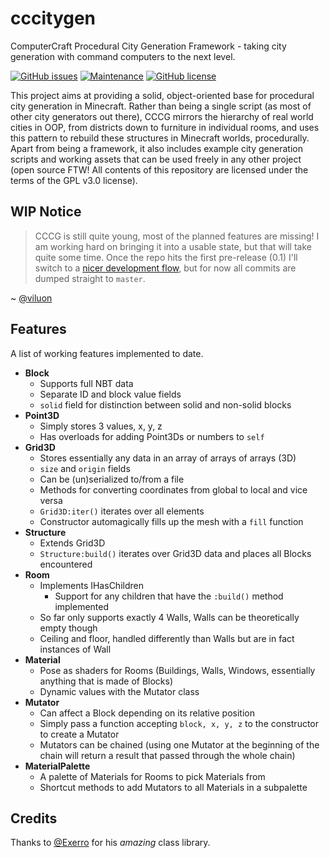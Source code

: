 
# cccitygen
ComputerCraft Procedural City Generation Framework - taking city generation with command computers to the next level.

[![GitHub issues](https://img.shields.io/github/issues/viluon/cccitygen.svg)](https://github.com/viluon/cccitygen/issues)
[![Maintenance](https://img.shields.io/maintenance/yes!/2016.svg)](https://github.com/viluon/cccitygen/commits/master)
[![GitHub license](https://img.shields.io/github/license/viluon/cccitygen.svg)](./LICENSE.md)

This project aims at providing a solid, object-oriented base for procedural city generation in Minecraft. Rather than being a single script (as most of other city generators out there), CCCG mirrors the hierarchy of real world cities in OOP, from districts down to furniture in individual rooms, and uses this pattern to rebuild these structures in Minecraft worlds, procedurally. Apart from being a framework, it also includes example city generation scripts and working assets that can be used freely in any other project (open source FTW! All contents of this repository are licensed under the terms of the GPL v3.0 license).

## WIP Notice
> CCCG is still quite young, most of the planned features are missing! I am working hard on bringing it into a usable state, but that will take quite some time. Once the repo hits the first pre-release (0.1) I'll switch to a [nicer development flow](http://nvie.com/posts/a-successful-git-branching-model/), but for now all commits are dumped straight to `master`.

~ [@viluon](https://github.com/viluon)

## Features
A list of working features implemented to date.
* **Block**
	* Supports full NBT data
	* Separate ID and block value fields
	* `solid` field for distinction between solid and non-solid blocks
* **Point3D**
	* Simply stores 3 values, x, y, z
	* Has overloads for adding Point3Ds or numbers to `self`
* **Grid3D**
	* Stores essentially any data in an array of arrays of arrays (3D)
	* `size` and `origin` fields
	* Can be (un)serialized to/from a file
	* Methods for converting coordinates from global to local and vice versa
	* `Grid3D:iter()` iterates over all elements
	* Constructor automagically fills up the mesh with a `fill` function
* **Structure**
	* Extends Grid3D
	* `Structure:build()` iterates over Grid3D data and places all Blocks encountered
* **Room**
	* Implements IHasChildren
		* Support for any children that have the `:build()` method implemented
	* So far only supports exactly 4 Walls, Walls can be theoretically empty though
	* Ceiling and floor, handled differently than Walls but are in fact instances of Wall
* **Material**
	* Pose as shaders for Rooms (Buildings, Walls, Windows, essentially anything that is made of Blocks)
	* Dynamic values with the Mutator class
* **Mutator**
	* Can affect a Block depending on its relative position
	* Simply pass a function accepting `block, x, y, z` to the constructor to create a Mutator
	* Mutators can be chained (using one Mutator at the beginning of the chain will return a result that passed through the whole chain)
* **MaterialPalette**
	* A palette of Materials for Rooms to pick Materials from
	* Shortcut methods to add Mutators to all Materials in a subpalette


## Credits
Thanks to [@Exerro](https://github.com/Exerro) for his *amazing* class library.
